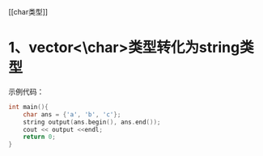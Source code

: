 [[char类型]]
# 1、vector<\char>类型转化为string类型

示例代码：

```cpp
int main(){
	char ans = {'a', 'b', 'c'};
	string output(ans.begin(), ans.end());
	cout << output <<endl;
	return 0;
}
```

